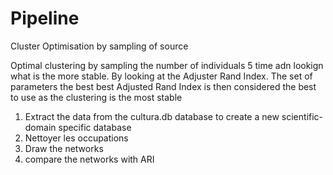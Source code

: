 # Pipeline

Cluster Optimisation by sampling of source

Optimal clustering by sampling the number of individuals 5 time adn lookign what is the more stable. By looking at the Adjuster Rand Index. The set of parameters the best best Adjusted Rand Index is then considered the best to use as the clustering is the most stable

1) Extract the data from the cultura.db database to create a new scientific-domain specific database
2) Nettoyer les occupations
3) Draw the networks
4) compare the networks with ARI
